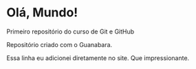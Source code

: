 # Olá, Mundo!
 Primeiro repositório do curso de Git e GitHub

 Repositório criado com o Guanabara.
 
 Essa linha eu adicionei diretamente no site. Que impressionante.
